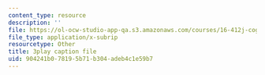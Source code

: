 ```yaml
---
content_type: resource
description: ''
file: https://ol-ocw-studio-app-qa.s3.amazonaws.com/courses/16-412j-cognitive-robotics-spring-2016/904241b078195b71b304adeb4c1e59b7_xmImNoDc9Z4.vtt
file_type: application/x-subrip
resourcetype: Other
title: 3play caption file
uid: 904241b0-7819-5b71-b304-adeb4c1e59b7
---
```

